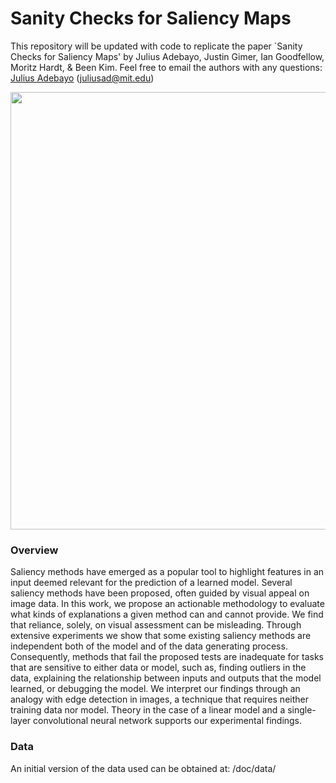 Sanity Checks for Saliency Maps
=====================
This repository will be updated with code to replicate the paper
`Sanity Checks for Saliency Maps' by Julius Adebayo, Justin 
Gimer, Ian Goodfellow, Moritz Hardt, & Been Kim. 
Feel free to email the authors with any questions:  
[Julius Adebayo](https://github.com/adebayoj) (juliusad@mit.edu)

<img src="https://raw.githubusercontent.com/adebayoj/sanity_checks_saliency/master/doc/figures/saliency_methods_and_edge_detector.png" width="700">


### Overview

Saliency methods have emerged as a popular tool to highlight
features in an input deemed relevant for the prediction of a 
learned model. Several saliency methods have been proposed, often 
guided by visual appeal on image data. In this work, we propose 
an actionable methodology to evaluate what kinds of explanations 
a given method can and cannot provide. We find that reliance, 
solely, on visual assessment can be misleading. Through extensive
experiments we show that some existing saliency methods are 
independent both of the model and of the data generating process.
Consequently, methods that fail the proposed tests are 
inadequate for tasks that are sensitive to either data or model,
such as, finding outliers in the data, explaining the 
relationship between inputs and outputs that the model learned,
or debugging the model. We interpret our findings through an 
analogy with edge detection in images, a technique that requires 
neither training data nor model. Theory in the case of a 
linear model and a single-layer convolutional neural network
supports our experimental findings.

   

### Data

An initial version of the data used can be obtained at: 
/doc/data/

